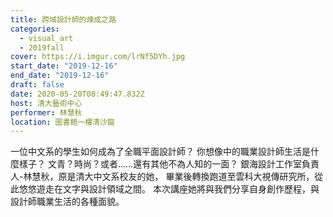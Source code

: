 ```yaml
---
title: 跨域設計師的煉成之路
categories:
  - visual_art
  - 2019fall
cover: https://i.imgur.com/lrNf5DYh.jpg
start_date: "2019-12-16"
end_date: "2019-12-16"
draft: false
date: 2020-05-20T08:49:47.832Z
host: 清大藝術中心
performer: 林慧秋
location: 圖書館一樓清沙龍
---
```


一位中文系的學生如何成為了全職平面設計師？ 你想像中的職業設計師生活是什麼樣子？ 文青？時尚？或者......還有其他不為人知的一面？ 銀海設計工作室負責人-林慧秋，原是清大中文系校友的她， 畢業後轉換跑道至雲科大視傳研究所，從此悠悠遊走在文字與設計領域之間。 本次講座她將與我們分享自身創作歷程，與設計師職業生活的各種面貌。